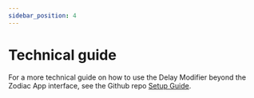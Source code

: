 ```yaml
---
sidebar_position: 4
---
```


# Technical guide

For a more technical guide on how to use the Delay Modifier beyond the Zodiac App interface, see the Github repo [Setup Guide](https://github.com/gnosis/zodiac-modifier-delay/blob/main/docs/setup_guide.md).